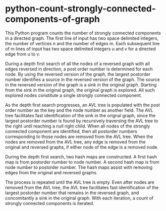 # python-count-strongly-connected-components-of-graph
This Python program counts the number of strongly connected components in a directed graph. The first line of input has two space delimited integers, the number of vertices n and the number of edges m. Each subsequent line of m lines of input has two space delimited integers u and v for a directed edge from u to v.

During a depth first search of all the nodes of a reversed graph with all edges reversed in direction, a post order number is determined for each node. By using the reversed version of the graph, the largest postorder number identifies a source in the reversed version of the graph. The source in the reversed version of the graph is a sink in the original graph. Starting from the sink in the original graph, the original graph is explored. All such explored nodes constitute a single strongly connected component.

As the depth first search progresses, an AVL tree is populated with the post order number as the key and the node number as another field. The AVL tree facilitates fast identification of the sink in the orignal graph, since the largest postorder number is found by recursively traversing the AVL tree to the right until reaching a null right child. When all nodes of the strongly connected component are identified, then all postorder numbers corresponding to those nodes are removed from the AVL tree. When the nodes are removed from the AVL tree, any  edge is removed from the original and reversed graphs, if either node of the edge is a removed node.

During the depth first search, two hash maps are constructed. A first hash map is from postorder number to node number. A second hash map is from node number to postorder number.  The hash maps assist with removing edges from the original and reversed graphs. 

The process is repeated until the AVL tree is empty. Even after nodes are removed from the AVL tree, the AVL tree facilitates fast identification of the largest postorder number that remains in the reversed graph, and concomitantly a sink in the original graph. With each iteration, a count of strongly connected components is iterated.

